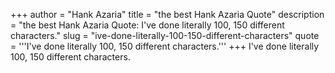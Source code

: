 +++
author = "Hank Azaria"
title = "the best Hank Azaria Quote"
description = "the best Hank Azaria Quote: I've done literally 100, 150 different characters."
slug = "ive-done-literally-100-150-different-characters"
quote = '''I've done literally 100, 150 different characters.'''
+++
I've done literally 100, 150 different characters.
